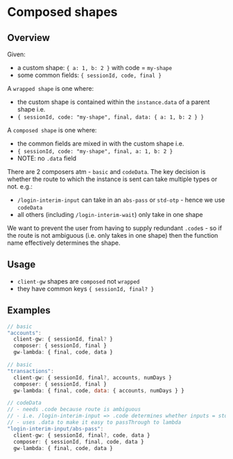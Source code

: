 # Composed shapes

## Overview
Given:
* a custom shape: `{ a: 1, b: 2 }` with code = `my-shape`
* some common fields: `{ sessionId, code, final }`

A `wrapped shape` is one where:
* the custom shape is contained within the `instance.data` of a parent shape i.e.
* `{ sessionId, code: "my-shape", final, data: { a: 1, b: 2 } }`

A `composed shape` is one where:
* the common fields are mixed in with the custom shape i.e.
* `{ sessionId, code: "my-shape", final, a: 1, b: 2 }`
* NOTE: no `.data` field

There are 2 composers atm - `basic` and `codeData`. The key decision is whether the route to which the instance is sent can take multiple types or not. e.g.:
* `/login-interim-input` can take in an `abs-pass` or `std-otp` - hence we use `codeData`
* all others (including `/login-interim-wait`) only take in one shape

We want to prevent the user from having to supply redundant `.code`s - so if the route is not ambiguous (i.e. only takes in one shape) then the function name effectively determines the shape.

## Usage

* `client-gw` shapes are `composed` not `wrapped`
* they have common keys `{ sessionId, final? }`

## Examples

```js
// basic
"accounts":
  client-gw: { sessionId, final? }
  composer: { sessionId, final }
  gw-lambda: { final, code, data }

// basic
"transactions":
  client-gw: { sessionId, final?, accounts, numDays }
  composer: { sessionId, final }
  gw-lambda: { final, code, data: { accounts, numDays } }

// codeData
// - needs .code because route is ambiguous
// - i.e. /login-interim-input => .code determines whether inputs = std-otp || abs-pass
// - uses .data to make it easy to passThrough to lambda
"login-interim-input/abs-pass":
  client-gw: { sessionId, final?, code, data } 
  composer: { sessionId, final, code, data }
  gw-lambda: { final, code, data }
```
